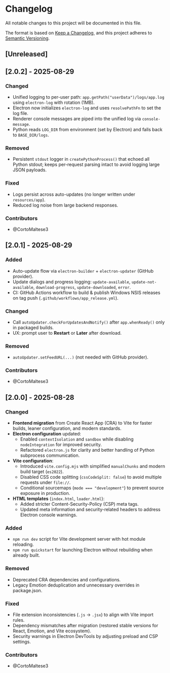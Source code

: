 # Changelog

All notable changes to this project will be documented in this file.

The format is based on [Keep a Changelog](https://keepachangelog.com/en/1.1.0/),
and this project adheres to [Semantic Versioning](https://semver.org/spec/v2.0.0.html).

## [Unreleased]

## [2.0.2] - 2025-08-29

### Changed
- Unified logging to per-user path: `app.getPath("userData")/logs/app.log` using `electron-log` with rotation (1MB).
- Electron now initializes `electron-log` and uses `resolvePathFn` to set the log file.
- Renderer console messages are piped into the unified log via `console-message`.
- Python reads `LOG_DIR` from environment (set by Electron) and falls back to `BASE_DIR/logs`.

### Removed
- Persistent `stdout` logger in `createPythonProcess()` that echoed all Python stdout; keeps per-request parsing intact to avoid logging large JSON payloads.

### Fixed
- Logs persist across auto-updates (no longer written under `resources/app`).
- Reduced log noise from large backend responses.

### Contributors
- @CortoMaltese3

## [2.0.1] - 2025-08-29

### Added

- Auto-update flow via `electron-builder` + `electron-updater` (GitHub provider).
- Update dialogs and progress logging: `update-available`, `update-not-available`, `download-progress`, `update-downloaded`, `error`.
- CI: GitHub Actions workflow to build & publish Windows NSIS releases on tag push (`.github/workflows/app_release.yml`).

### Changed

- Call `autoUpdater.checkForUpdatesAndNotify()` after `app.whenReady()` only in packaged builds.
- UX: prompt user to **Restart** or **Later** after download.

### Removed

- `autoUpdater.setFeedURL(...)` (not needed with GitHub provider).

### Contributors

- @CortoMaltese3

## [2.0.0] - 2025-08-28

### Changed

- **Frontend migration** from Create React App (CRA) to Vite for faster builds, leaner configuration, and modern standards.
- **Electron configuration** updated:
  - Enabled `contextIsolation` and `sandbox` while disabling `nodeIntegration` for improved security.
  - Refactored `electron.js` for clarity and better handling of Python subprocess communication.
- **Vite configuration**:
  - Introduced `vite.config.mjs` with simplified `manualChunks` and modern build target (`es2022`).
  - Disabled CSS code splitting (`cssCodeSplit: false`) to avoid multiple requests under `file://`.
  - Conditional sourcemaps (`mode === "development"`) to prevent source exposure in production.
- **HTML templates** (`index.html`, `loader.html`):
  - Added stricter Content-Security-Policy (CSP) meta tags.
  - Updated meta information and security-related headers to address Electron console warnings.

### Added

- `npm run dev` script for Vite development server with hot module reloading.
- `npm run quickstart` for launching Electron without rebuilding when already built.

### Removed

- Deprecated CRA dependencies and configurations.
- Legacy Emotion deduplication and unnecessary overrides in package.json.

### Fixed

- File extension inconsistencies (`.js` → `.jsx`) to align with Vite import rules.
- Dependency mismatches after migration (restored stable versions for React, Emotion, and Vite ecosystem).
- Security warnings in Electron DevTools by adjusting preload and CSP settings.

### Contributors

- @CortoMaltese3
